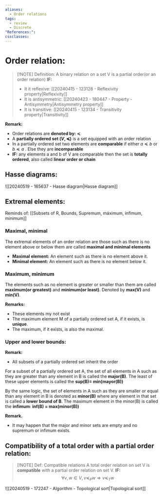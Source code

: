 ```yaml
---
aliases:
  - Order relations
tags:
  - review
  - Discrete
"References:": 
cssclasses:
---
```

# Order relation: 
> [!NOTE] Definition:
> A binary relation on a set V is a partial order(or an order relation) **IF:**
> + It it reflexive:  [[20240415 - 123128 - Reflexivity property|Reflexivity]]
> + It is antisymmetric: [[20240423 - 180447 - Property -Antisymmetry|Antisymmetry property]]
> + It is transitive: [[20240415 - 123134 - Transitivity property|Transitivity]]

**Remark:**
+ Order relations are **denoted by:** $\preceq$ 
+ A **partially ordered set $(V,\preceq)$** is a set equipped with an order relation
+ In a partially ordered set two elements are **comparable** if either $a \preceq b$ or $b\preceq a$ . Else they are **incomparable**
+ **IF:** any elements a and b of V are comparable then the set is **totally ordered**, also called **linear order or chain**
## Hasse diagrams: 
![[20240519 - 165637 - Hasse diagram|Hasse diagram]]

## Extremal elements: 
Reminds of: [[Subsets of  R, Bounds, Supremum, máximum, infimum, minimum]]
### Maximal, minimal
The extremal elements of an order relation are those such as there is no element above or below them are called **maximal and minimal elements** 
+ **Maximal element:** An element such as there is no element above it. 
+ **Minimal element:** An element such as there is no element below it. 

### Maximum, minimum
The elements such as no element is greater or smaller than them are called **maximum(or greatest)** and **minimum(or least)**. Denoted by **max(V)** and **min(V)**. 


**Remarks:**
+ These elements my not exist
+ The maximum element M of a partially ordered set A, if it exists, is **unique**. 
+ The maximum, if it exists, is also the maximal.

### Upper and lower bounds: 

**Remark:**
+ All subsets of a partially ordered set inherit the order

For a subset of a partially ordered set A, the set of all elements in A such as they are greater than any element in B is called the **major(B)**. The least of these upper elements is called the **sup(B)= min(mayor(B))**

By the same logic, the set of elements in A such as they are smaller or equal than any element in B is denoted as  **minor(B)** where any element in that set is called a **lower bound of B**. The maximum element in the minor(B) is called the **infimum**: **inf(B) = max(minor(B))**

**Remark.**
+ It may happen that the major and minor sets are empty and no supremum or infimum exists. 

## Compatibility of a total order with a partial order relation: 


> [!NOTE] Def: Compatible relations 
> A total order relation on set V is **compatible** with a partial order relation on set V. 
> **IF:** 
> $$
> \forall v, w \in V, v\preceq_P w \Rightarrow v \preceq_T w
> $$

![[20240519 - 172247 - Algorithm - Topological sort|Topological sort]]

